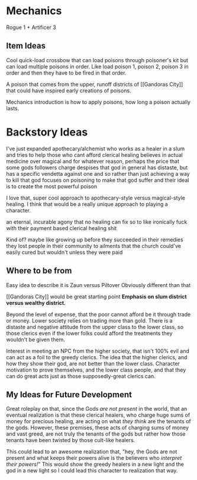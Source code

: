 # Mechanics
Rogue 1 + Artificer 3
## Item Ideas
Cool quick-load crossbow that can load poisons through poisoner's kit but can load multiple poisons in order. Like load poison 1, poison 2, poison 3 in order and then they have to be fired in that order. 

A poison that comes from the upper, runoff districts of [[Gandoras City]] that could have inspired early creations of poisons. 

Mechanics introduction is how to apply poisons, how long a poison actually lasts. 
# Backstory Ideas
I've just expanded
apothecary/alchemist who works as a healer in a slum and tries to help those who cant afford clerical healing
believes in actual medicine over magical
and for whatever reason, perhaps the price that some gods followers charge
despises that god
in general has distaste, but has a specific vendetta against one
and so
rather than just
achieving a way to kill that god
focuses on poisoning
to make that god suffer
and their ideal is to create the most powerful poison

I love that, super cool approach to apothecary-style versus magical-style healing. I think that would be a really unique approach to playing a character.

an eternal, incurable agony
that no healing can fix
so to like ironically fuck with their payment based clerical healing shit

Kind of? maybe like growing up before they succeeded in their remedies they lost people in their community to ailments that the church could've easily cured but wouldn't unless they were paid
## Where to be from
Easy idea to describe it is Zaun versus Piltover 
Obviously different than that

[[Gandoras City]] would be great starting point
**Emphasis on slum district versus wealthy district.**

Beyond the level of expense, that the poor cannot afford be it through trade or money.
Lower society relies on trading more than gold.
There is a distaste and negative attitude from the upper class to the lower class, so those clerics even if the lower folks could afford the treatments they wouldn't be given them.

Interest in meeting an NPC from the higher society, that isn't 100% evil and can act as a foil to the greedy clerics. 
The idea that the higher clerics, and how they show their god, are not better than the lower class.
Character motivation to prove themselves, and the lower class people, and that they can do great acts just as those supposedly-great clerics can. 
## My Ideas for Future Development
Great roleplay on that, since the Gods *are not present* in the world, that an eventual realization is that these clerical healers, who charge huge sums of money for precious healing, are acting on what *they think* are the tenants of the gods. However, these premises, these acts of charging sums of money and vast greed, are not truly the tenants of the gods but rather how those tenants have been twisted by those cult-like healers. 

This could lead to an awesome realization that, "hey, the Gods are not present and what keeps their powers alive is the believers who *interpret their powers!*" This would show the greedy healers in a new light and the god in a new light so I could lead this character to realization that way. 